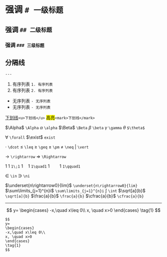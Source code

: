 # 强调 `# 一级标题`
## 强调 `## 二级标题`
### 强调 `### 三级标题`

分隔线
---
`---`

1. 有序列表 `1. 有序列表`
2. 有序列表 `2. 有序列表`
- 无序列表 `- 无序列表`
- 无序列表 `- 无序列表`

<u>下划线</u>`<u>下划线</u>`
<mark>高亮</mark>`<mark>下划线</mark>`

$\Alpha$ `\Alpha`
$\alpha$ `\alpha`
$\Beta$ `\Beta`
$\beta$ `\beta`
$\gamma$ `\gamma`
$\theta$ `$\theta$`

$\forall$ `\forall`
$\exist$ `exist`

$\cdot$ `\dcot` 
$\leq$ `\leq`
$\geq$ `\geq`
$\pm$ `\pm`
$\neq$ `\neq`
$\vert$ `\vert`

$\rightarrow$ `\rightarrow`
$\Rightarrow$ `\Rightarrow`

$1\;1$ `1\;1`
$1\quad1$ `1\quad1`
$1\qquad1$ `1\qquad1`

$\in$ `\in`
$\ni$ `\ni`

$\underset{n\rightarrow0}{lim}$ `\underset{n\rightarrow0}{lim}`
$\sum\limits_{j=1}^{n}i$ `\sum\limits_{j=1}^{n}i`
$\int$ `\int`
$\sqrt[a]{b}$ `\sqrt[a]{b}`
$\frac{a}{b}$ `\frac{a}{b}`
$\cfrac{a}{b}$ `\cfrac{a}{b}`

---

$$
y=
\begin{cases}
-x,\quad x\leq 0\\
x, \quad x>0
\end{cases}
\tag{1}
$$

```
$$
y=
\begin{cases}
-x,\quad x\leq 0\\
x, \quad x>0
\end{cases}
\tag{1}
$$
```